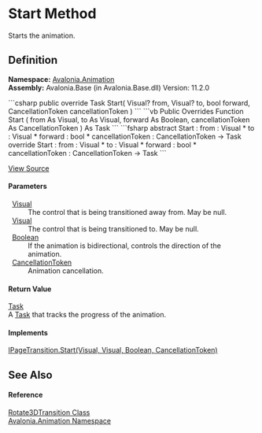 # Start Method


Starts the animation.



## Definition
**Namespace:** <a href="N_Avalonia_Animation">Avalonia.Animation</a>  
**Assembly:** Avalonia.Base (in Avalonia.Base.dll) Version: 11.2.0

<Tabs groupId="api-code-preview">
<TabItem value="csharp" label="C#">
```csharp
public override Task Start(
	Visual? from,
	Visual? to,
	bool forward,
	CancellationToken cancellationToken
)
```
</TabItem>
<TabItem value="vb" label="VB">
```vb
Public Overrides Function Start ( 
	from As Visual,
	to As Visual,
	forward As Boolean,
	cancellationToken As CancellationToken
) As Task
```
</TabItem>
<TabItem value="fsharp" label="F#">
```fsharp
abstract Start : 
        from : Visual * 
        to : Visual * 
        forward : bool * 
        cancellationToken : CancellationToken -> Task 
override Start : 
        from : Visual * 
        to : Visual * 
        forward : bool * 
        cancellationToken : CancellationToken -> Task 
```
</TabItem>
</Tabs>



<a href="https://github.com/AvaloniaUI/Avalonia/tree/master/src/Avalonia.Base/Animation/Transitions/Rotate3DTransition.cs" title="View the source code">View Source</a>



#### Parameters
<dl><dt>  <a href="T_Avalonia_Visual">Visual</a></dt><dd>The control that is being transitioned away from. May be null.</dd><dt>  <a href="T_Avalonia_Visual">Visual</a></dt><dd>The control that is being transitioned to. May be null.</dd><dt>  <a href="https://learn.microsoft.com/dotnet/api/system.boolean" target="_blank" rel="noopener noreferrer">Boolean</a></dt><dd>If the animation is bidirectional, controls the direction of the animation.</dd><dt>  <a href="https://learn.microsoft.com/dotnet/api/system.threading.cancellationtoken" target="_blank" rel="noopener noreferrer">CancellationToken</a></dt><dd>Animation cancellation.</dd></dl>

#### Return Value
<a href="https://learn.microsoft.com/dotnet/api/system.threading.tasks.task" target="_blank" rel="noopener noreferrer">Task</a>  
A <a href="https://learn.microsoft.com/dotnet/api/system.threading.tasks.task" target="_blank" rel="noopener noreferrer">Task</a> that tracks the progress of the animation.

#### Implements
<a href="M_Avalonia_Animation_IPageTransition_Start">IPageTransition.Start(Visual, Visual, Boolean, CancellationToken)</a>  


## See Also


#### Reference
<a href="T_Avalonia_Animation_Rotate3DTransition">Rotate3DTransition Class</a>  
<a href="N_Avalonia_Animation">Avalonia.Animation Namespace</a>  

